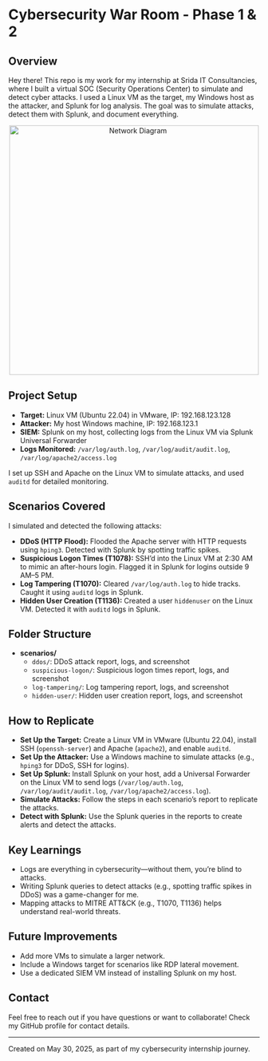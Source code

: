 # Cybersecurity War Room - Phase 1 & 2

## Overview
Hey there! This repo is my work for my internship at Srida IT Consultancies, where I built a virtual SOC (Security Operations Center) to simulate and detect cyber attacks. I used a Linux VM as the target, my Windows host as the attacker, and Splunk for log analysis. The goal was to simulate attacks, detect them with Splunk, and document everything.

<div align="center">
  <img src="![download (1)](https://github.com/user-attachments/assets/b5ea9624-1a1c-45de-84b3-a3fed4e0d1c5)" alt="Network Diagram" width="500">
</div>

## Project Setup
- **Target:** Linux VM (Ubuntu 22.04) in VMware, IP: 192.168.123.128
- **Attacker:** My host Windows machine, IP: 192.168.123.1
- **SIEM:** Splunk on my host, collecting logs from the Linux VM via Splunk Universal Forwarder
- **Logs Monitored:** `/var/log/auth.log`, `/var/log/audit/audit.log`, `/var/log/apache2/access.log`

I set up SSH and Apache on the Linux VM to simulate attacks, and used `auditd` for detailed monitoring.

## Scenarios Covered
I simulated and detected the following attacks:
- **DDoS (HTTP Flood):** Flooded the Apache server with HTTP requests using `hping3`. Detected with Splunk by spotting traffic spikes.
- **Suspicious Logon Times (T1078):** SSH’d into the Linux VM at 2:30 AM to mimic an after-hours login. Flagged it in Splunk for logins outside 9 AM–5 PM.
- **Log Tampering (T1070):** Cleared `/var/log/auth.log` to hide tracks. Caught it using `auditd` logs in Splunk.
- **Hidden User Creation (T1136):** Created a user `hiddenuser` on the Linux VM. Detected it with `auditd` logs in Splunk.

## Folder Structure
- **scenarios/**
  - `ddos/`: DDoS attack report, logs, and screenshot
  - `suspicious-logon/`: Suspicious logon times report, logs, and screenshot
  - `log-tampering/`: Log tampering report, logs, and screenshot
  - `hidden-user/`: Hidden user creation report, logs, and screenshot

## How to Replicate
- **Set Up the Target:** Create a Linux VM in VMware (Ubuntu 22.04), install SSH (`openssh-server`) and Apache (`apache2`), and enable `auditd`.
- **Set Up the Attacker:** Use a Windows machine to simulate attacks (e.g., `hping3` for DDoS, SSH for logins).
- **Set Up Splunk:** Install Splunk on your host, add a Universal Forwarder on the Linux VM to send logs (`/var/log/auth.log`, `/var/log/audit/audit.log`, `/var/log/apache2/access.log`).
- **Simulate Attacks:** Follow the steps in each scenario’s report to replicate the attacks.
- **Detect with Splunk:** Use the Splunk queries in the reports to create alerts and detect the attacks.

## Key Learnings
- Logs are everything in cybersecurity—without them, you’re blind to attacks.
- Writing Splunk queries to detect attacks (e.g., spotting traffic spikes in DDoS) was a game-changer for me.
- Mapping attacks to MITRE ATT&CK (e.g., T1070, T1136) helps understand real-world threats.

## Future Improvements
- Add more VMs to simulate a larger network.
- Include a Windows target for scenarios like RDP lateral movement.
- Use a dedicated SIEM VM instead of installing Splunk on my host.

## Contact
Feel free to reach out if you have questions or want to collaborate! Check my GitHub profile for contact details.

---
Created on May 30, 2025, as part of my cybersecurity internship journey.
